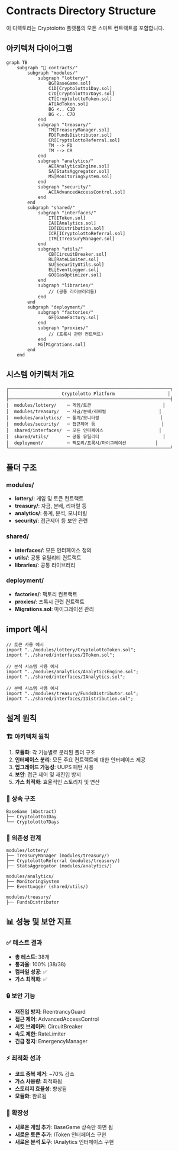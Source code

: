 # Contracts Directory Structure

이 디렉토리는 Cryptolotto 플랫폼의 모든 스마트 컨트랙트를 포함합니다.

## 아키텍처 다이어그램

```mermaid
graph TB
    subgraph "📁 contracts/"
        subgraph "modules/"
            subgraph "lottery/"
                BG[BaseGame.sol]
                C1D[Cryptolotto1Day.sol]
                C7D[Cryptolotto7Days.sol]
                CT[CryptolottoToken.sol]
                AT[AdToken.sol]
                BG <.. C1D
                BG <.. C7D
            end
            subgraph "treasury/"
                TM[TreasuryManager.sol]
                FD[FundsDistributor.sol]
                CR[CryptolottoReferral.sol]
                TM --> FD
                TM --> CR
            end
            subgraph "analytics/"
                AE[AnalyticsEngine.sol]
                SA[StatsAggregator.sol]
                MS[MonitoringSystem.sol]
            end
            subgraph "security/"
                AC[AdvancedAccessControl.sol]
            end
        end
        subgraph "shared/"
            subgraph "interfaces/"
                IT[IToken.sol]
                IA[IAnalytics.sol]
                ID[IDistribution.sol]
                ICR[ICryptolottoReferral.sol]
                ITM[ITreasuryManager.sol]
            end
            subgraph "utils/"
                CB[CircuitBreaker.sol]
                RL[RateLimiter.sol]
                SU[SecurityUtils.sol]
                EL[EventLogger.sol]
                GO[GasOptimizer.sol]
            end
            subgraph "libraries/"
                // (공통 라이브러리들)
            end
        end
        subgraph "deployment/"
            subgraph "factories/"
                GF[GameFactory.sol]
            end
            subgraph "proxies/"
                // (프록시 관련 컨트랙트)
            end
            MG[Migrations.sol]
        end
    end
```

## 시스템 아키텍처 개요

```
┌─────────────────────────────────────────────────────────────┐
│                    Cryptolotto Platform                    │
├─────────────────────────────────────────────────────────────┤
│  modules/lottery/    ─ 게임/토큰                           │
│  modules/treasury/   ─ 자금/분배/리퍼럴                    │
│  modules/analytics/  ─ 통계/모니터링                       │
│  modules/security/   ─ 접근제어 등                         │
│  shared/interfaces/  ─ 모든 인터페이스                     │
│  shared/utils/       ─ 공통 유틸리티                        │
│  deployment/         ─ 팩토리/프록시/마이그레이션           │
└─────────────────────────────────────────────────────────────┘
```

## 폴더 구조

### modules/
- **lottery/**: 게임 및 토큰 컨트랙트
- **treasury/**: 자금, 분배, 리퍼럴 등
- **analytics/**: 통계, 분석, 모니터링
- **security/**: 접근제어 등 보안 관련

### shared/
- **interfaces/**: 모든 인터페이스 정의
- **utils/**: 공통 유틸리티 컨트랙트
- **libraries/**: 공통 라이브러리

### deployment/
- **factories/**: 팩토리 컨트랙트
- **proxies/**: 프록시 관련 컨트랙트
- **Migrations.sol**: 마이그레이션 관리

## import 예시

```solidity
// 토큰 사용 예시
import "../modules/lottery/CryptolottoToken.sol";
import "../shared/interfaces/IToken.sol";

// 분석 시스템 사용 예시
import "../modules/analytics/AnalyticsEngine.sol";
import "../shared/interfaces/IAnalytics.sol";

// 분배 시스템 사용 예시
import "../modules/treasury/FundsDistributor.sol";
import "../shared/interfaces/IDistribution.sol";
```

## 설계 원칙

### 🏗️ **아키텍처 원칙**
1. **모듈화**: 각 기능별로 분리된 폴더 구조
2. **인터페이스 분리**: 모든 주요 컨트랙트에 대한 인터페이스 제공
3. **업그레이드 가능성**: UUPS 패턴 사용
4. **보안**: 접근 제어 및 재진입 방지
5. **가스 최적화**: 효율적인 스토리지 및 연산

### 🔄 **상속 구조**
```
BaseGame (Abstract)
├── Cryptolotto1Day
└── Cryptolotto7Days
```

### 🔗 **의존성 관계**
```
modules/lottery/
├── TreasuryManager (modules/treasury/)
├── CryptolottoReferral (modules/treasury/)
├── StatsAggregator (modules/analytics/)

modules/analytics/
├── MonitoringSystem
├── EventLogger (shared/utils/)

modules/treasury/
├── FundsDistributor
```

## 📊 **성능 및 보안 지표**

### ✅ **테스트 결과**
- **총 테스트**: 38개
- **통과율**: 100% (38/38)
- **컴파일 성공**: ✅
- **가스 최적화**: ✅

### 🔒 **보안 기능**
- **재진입 방지**: ReentrancyGuard
- **접근 제어**: AdvancedAccessControl
- **서킷 브레이커**: CircuitBreaker
- **속도 제한**: RateLimiter
- **긴급 정지**: EmergencyManager

### ⚡ **최적화 성과**
- **코드 중복 제거**: ~70% 감소
- **가스 사용량**: 최적화됨
- **스토리지 효율성**: 향상됨
- **모듈화**: 완료됨

### 🚀 **확장성**
- **새로운 게임 추가**: BaseGame 상속만 하면 됨
- **새로운 토큰 추가**: IToken 인터페이스 구현
- **새로운 분석 도구**: IAnalytics 인터페이스 구현 